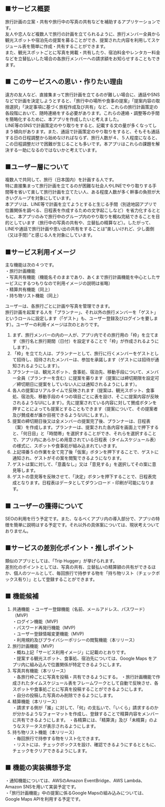 ## ■サービス概要
旅行計画の立案・共有や旅行中の写真の共有などを補助するアプリケーションです。  
友人や恋人など複数人で旅行の計画を立てられるように、旅行メンバー全員から観光スポットや宿泊先の提案を募ることができ、提案された内容を利用してスケジュール表を簡単に作成・共有することができます。  
また、観光スポットごとに写真を掲載・共有したり、宿泊料金やレンタカー料金などを立替払いした場合の各旅行メンバーへの請求額をお知らせすることもできます。  

## ■ このサービスへの思い・作りたい理由
遠方の友人など、直接集まって旅行計画を立てるのが難しい場合に、通話やSNSなどで計画を決定しようとすると、「旅行中の場所や食事の提案」「提案内容の取捨選択」「決定事項に基づく旅程作成及び共有」など、これらの旅行計画策定の各段階において、随時連絡をする必要があります。これらの連絡・調整等の手間を簡略化するために、本アプリを作成したいと考えました。  
LINE等のSNSで計画策定のやり取りをすると、記載する文の量が多くなってしまう傾向があります。また、通話で計画策定のやり取りをすると、そもそも通話する日の日程調整から始めなければならず、旅行人数が４、５人程度になると、この日程調整だけで困難が生じることも多いです。本アプリはこれらの課題を解決する一助になるのではないかと考えています。  

## ■ユーザー層について
複数人で共同して、旅行（日本国内）を計画する人です。  
特に直接集まって旅行計画を立てるのが困難な社会人やLINEでやり取りする手間等を省いて楽して旅行計画を立てたい人、ある程度人数が多く幹事の負担が大きいグループを対象にしています。  
本アプリは、LINE等で計画を立てようとすると生じる手間（別途地図アプリで位置関係を調べる、日程表を作成するための文字起こしなど）を省力化するとともに、本アプリのみで旅行中のグループ内のやり取りを概ね完結できることを目的としています（旅行中の写真の共有や、立替払の精算など）。したがって、LINEや通話で旅行計画や思い出の共有をすることは”楽しいけれど、少し面倒（又は手間）”と感じる人を対象にしています。  

## ■サービス利用イメージ
主な機能は次の４つです。  
・旅行計画機能  
・写真共有機能（機能名そのままであり、あくまで旅行計画機能を中心としたサービスにするつもりなので利用イメージの説明は省略）  
・精算共有機能（同上）  
・持ち物リスト機能（同上）  

ユーザーは、各旅行ごとに計画や写真を管理できます。  
旅行計画を起案する人を「プランナー」、それ以外の旅行メンバーを「ゲスト」というロールに設定します（「ゲスト」も、ユーザー登録及びログインを要します）。ユーザーの利用イメージは次のとおりです。  
1. まず、旅行メンバーの内の一人が、アプリ内でその旅行用の「枠」を立てます（旅行名と旅行期間（日付）を設定することで「枠」が作成されるようにします）。  
2. 「枠」を立てた人は、プランナーとして、旅行に行くメンバーをゲストとして招待し、招待されたメンバーは、参加を承諾します（ゲストには招待が通知されるようにします）。  
3. プランナーは、観光スポット、食事処、宿泊先、移動手段について、メンバー全員（プランナーを含む）に提案を募ります（提案には締切期限を設定可／締切期日に提案をしていない人には通知されるようにします）。  
4. 各人の提案はリアルタイムで反映されます（提案は、観光スポット、食事処、宿泊先、移動手段の４つの項目ごとに表を設け、そこに提案内容が反映されるようなUIにします）。先に提案されている内容に対して賛成ボタンを押すことによっても提案とすることもできます（提案について、その提案者及び賛成者が誰か目視できるようなUIにします。）。  
5. 提案の締切期日後又は全メンバーの提案完了後、プランナーは、日程表（案）を作成します。プランナーは、提案された各内容を画面上で押下すると、「何日目」と「時間帯」を選択することができ、それらを選択することで、アプリ内にあらかじめ用意されている日程表（タイムスケジュール表）の様式に、スポットや食事処が組み込まれていきます。  
6. 上記項番５の作業を全て完了後「仮案」ボタンを押下することで、ゲストに通知され、ゲストがその案を閲覧できるようになります。
7. ゲストは案に対して、「意義なし」又は「意見する」を選択してその案に意見等します。
8. ゲストの意見等を反映させて、「決定」ボタンを押下することで、日程表完成となります。日程表はデータとしてダウンロード・印刷が可能になります。

## ■ ユーザーの獲得について
SEOの利用を行う予定です。また、なるべくアプリ内の導入部分で、アプリの特徴を簡単に説明はする予定です。それ以外の具体案については、現状考えついておりません。  

## ■サービスの差別化ポイント・推しポイント
類似のアプリとしては、「Trip Hugger」が挙げられます。  
差別化のポイントとしては、写真の共有、立替払いの精算額の共有ができるほか、個人のツールとして、毎回旅行で持参する物を「持ち物リスト（チェックボックス有り）」として登録することができます。

## ■ 機能候補
1. 共通機能
・ユーザー登録機能（名前、メールアドレス、パスワード）（MVP)  
・ログイン機能（MVP)  
・パスワード再発行機能（MVP)  
・ユーザー登録情報変更機能（MVP)  
・利用規約及びプライバシーポリシーの閲覧機能（本リリース）
2. 旅行計画機能（MVP）  
・概ね上記「サービス利用イメージ」に記載のとおりです。  
・提案する観光スポット、食事処、宿泊先については、Google Maps をアプリ内に組み込んで位置関係が特定できるようにします。  
3. 写真共有機能（本リリース）  
・各旅行枠ごとに写真を投稿・共有できるようにする。
・旅行計画機能で作成されたタイムスケジュール表をフレームワークとして自動で反映させ、各スポットや食事処ごとに写真を投稿することができるようにします。  
・自分の投稿した写真のみ削除できるようにします。
4. 精算機能（本リリース）  
・請求する側が「誰」に対して、「何」の支払いで、「いくら」請求するのかが分かるようなフォーマットを作成し、登録することで精算内容をメンバーに共有できるようにします。
・各精算には、「精算済」及び「未精算」のようなステータスが表示されるようにします。  
5. 持ち物リスト機能（本リリース）  
・毎回旅行で持参する物をリスト化できます。  
・リストには、チェックボックスを設け、確認できるようにするとともに、チェックをクリアできるようにします。  

## ■ 機能の実装構想予定
・通知機能については、AWSのAmazon EventBridge、AWS Lambda、Amazon SNSを用いて実装予定です。  
・「旅行計画機能」中の提案に係るGoogle Mapsの組み込みについては、Google Maps APIを利用する予定です。
